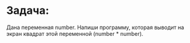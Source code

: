 # Задача:

Дана переменная number.
Напиши программу, которая выводит на экран квадрат этой переменной (number * number).
